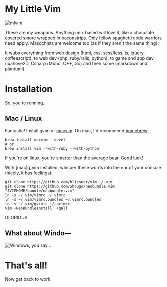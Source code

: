 
# My Little Vim

![mlvim](http://i.imgur.com/zVwoAGN.png)

These are my weapons. Anything unix based will love it, like a chocolate covered smore
wrapped in baconstrips. Only fellow spaghetti code warriors need apply. Masochists are
welcome too (as if they aren't the same thing).

It wubs everything from web design (html, css, scss/less, js, jquery, coffeescript), to
web dev (php, ruby/rails, python), to game and app dev (lua/love2D, Csharp+Mono, C++,
Go) and then some (markdown and plantuml).

# Installation
So, you're running...
## Mac / Linux
Fantastic! Install gvim or [macvim](https://code.google.com/p/macvim/). On mac, I'd recommend
[homebrew](http://mxcl.github.com/homebrew/):

    brew install macvim --devel
    # or
    brew install vim --with-ruby --with-python

If you're on linux, you're smarter than the average bear. Good luck!

With [mac|g]vim installed, whisper these words into the ear of your console (nicely, it
has feelings):

    git clone https://github.com/hlissner/vim ~/.vim
    git clone https://github.com/Shougo/neobundle.vim "$VIMHOME/bundle/neobundle.vim"
    ln -s ~/.vim/vimrc ~/.vimrc
    ln -s ~/.vim/vimrc.bundles ~/.vimrc.bundles
    ln -s ~/.vim/gvimrc ~/.gvimrc
    vim +NeoBundleInstall! +qall

GLORIOUS.

## What about Windo—

![Windows, you say...](http://i3.kym-cdn.com/photos/images/newsfeed/000/549/293/504.gif)

# That's all!

Now get back to work.
